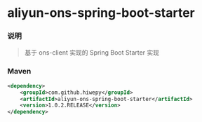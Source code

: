 # aliyun-ons-spring-boot-starter


### 说明

 > 基于 ons-client 实现的 Spring Boot Starter 实现


### Maven

``` xml
<dependency>
	<groupId>com.github.hiwepy</groupId>
	<artifactId>aliyun-ons-spring-boot-starter</artifactId>
	<version>1.0.2.RELEASE</version>
</dependency>
```
